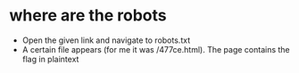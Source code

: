# where are the robots
- Open the given link and navigate to robots.txt
- A certain file appears (for me it was /477ce.html). The page contains the flag in plaintext